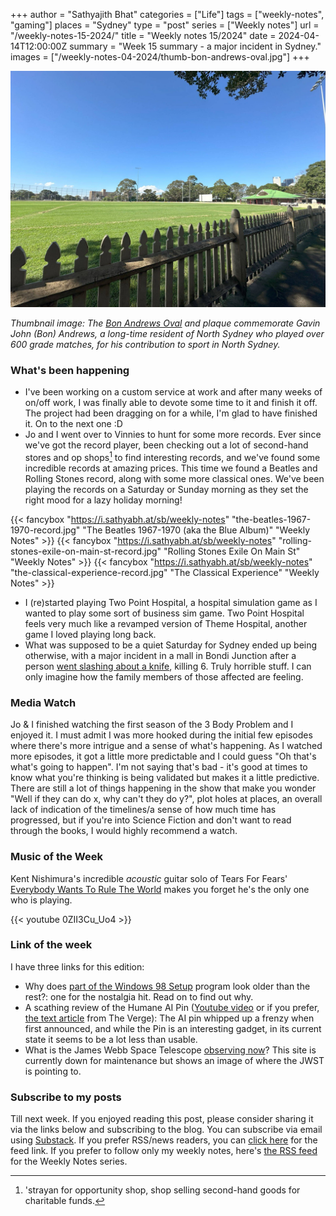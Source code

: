 +++
author = "Sathyajith Bhat"
categories = ["Life"]
tags = ["weekly-notes", "gaming"]
places = "Sydney"
type = "post"
series = ["Weekly notes"]
url = "/weekly-notes-15-2024/"
title = "Weekly notes 15/2024"
date = 2024-04-14T12:00:00Z
summary = "Week 15 summary - a major incident in Sydney."
images = ["/weekly-notes-04-2024/thumb-bon-andrews-oval.jpg"]
+++

![](thumb-bon-andrews-oval.jpg)

_Thumbnail image: The [Bon Andrews Oval](https://monumentaustralia.org.au/themes/people/sport/display/101545-gavin-john-bon-andrews) and plaque commemorate Gavin John (Bon) Andrews, a long-time resident of North Sydney who played over 600 grade matches, for his contribution to sport in North Sydney._ 

### What's been happening

* I've been working on a custom service at work and after many weeks of on/off work, I was finally able to devote some time to it and finish it off. The project had been dragging on for a while, I'm glad to have finished it. On to the next one :D 
* Jo and I went over to Vinnies to hunt for some more records. Ever since we've got the record player, been checking out a lot of second-hand stores and op shops[^op] to find interesting records, and we've found some incredible records at amazing prices. This time we found a Beatles and Rolling Stones record, along with some more classical ones. We've been playing the records on a Saturday or Sunday morning as they set the right mood for a lazy holiday morning!

{{< fancybox "https://i.sathyabh.at/sb/weekly-notes" "the-beatles-1967-1970-record.jpg" "The Beatles 1967-1970 (aka the Blue Album)" "Weekly Notes" >}}
{{< fancybox "https://i.sathyabh.at/sb/weekly-notes" "rolling-stones-exile-on-main-st-record.jpg" "Rolling Stones Exile On Main St" "Weekly Notes" >}}
{{< fancybox "https://i.sathyabh.at/sb/weekly-notes" "the-classical-experience-record.jpg" "The Classical Experience" "Weekly Notes" >}}


* I (re)started playing Two Point Hospital, a hospital simulation game as I wanted to play some sort of business sim game. Two Point Hospital feels very much like a revamped version of Theme Hospital, another game I loved playing long back. 
* What was supposed to be a quiet Saturday for Sydney ended up being otherwise, with a major incident in a mall in Bondi Junction after a person [went slashing about a knife](https://www.abc.net.au/news/2024-04-14/nsw-police-investigate-man-stabbing-killed-bondi-junction-sydney/103705294), killing 6. Truly horrible stuff. I can only imagine how the family members of those affected are feeling.  

[^op]: 'strayan for opportunity shop, shop selling second-hand goods for charitable funds.


### Media Watch

Jo & I finished watching the first season of the 3 Body Problem and I enjoyed it. I must admit I was more hooked during the initial few episodes where there's more intrigue and a sense of what's happening. As I watched more episodes, it got a little more predictable and I could guess "Oh that's what's going to happen". I'm not saying that's bad - it's good at times to know what you're thinking is being validated but makes it a little predictive. There are still a lot of things happening in the show that make you wonder "Well if they can do x, why can't they do y?", plot holes at places, an overall lack of indication of the timelines/a sense of how much time has progressed, but if you're into Science Fiction and don't want to read through the books, I would highly recommend a watch.

### Music of the Week

Kent Nishimura's incredible _acoustic_ guitar solo of Tears For Fears' [Everybody Wants To Rule The World](https://www.youtube.com/watch?v=0ZII3Cu_Uo4) makes you forget he's the only one who is playing. 

{{< youtube 0ZII3Cu_Uo4 >}}

### Link of the week

I have three links for this edition:

* Why does [part of the Windows 98 Setup](https://retrocomputing.stackexchange.com/questions/14903/why-does-part-of-the-windows-98-setup-program-look-older-than-the-rest) program look older than the rest?: one for the nostalgia hit. Read on to find out why.
* A scathing review of the Humane AI Pin ([Youtube video](https://www.youtube.com/watch?v=_w1vv7_dU2Y) or if you prefer, [the text article](https://www.theverge.com/24126502/humane-ai-pin-review) from The Verge): The AI pin whipped up a frenzy when first announced, and while the Pin is an interesting gadget, in its current state it seems to be a lot less than usable. 
* What is the James Webb Space Telescope [observing now](https://news.ycombinator.com/item?id=40013769)? This site is currently down for maintenance but shows an image of where the JWST is pointing to.

### Subscribe to my posts

Till next week. If you enjoyed reading this post, please consider sharing it via the links below and subscribing to the blog. You can subscribe via email using [Substack](https://sathyabhat.substack.com/). If you prefer RSS/news readers, you can [click here](https://sathyabh.at/index.xml) for the feed link. If you prefer to follow only my weekly notes, here's [the RSS feed](https://sathyabh.at/series/weekly-notes/index.xml) for the Weekly Notes series. 